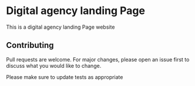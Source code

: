 # Digital agency landing Page

This is a digital agency landing Page website


## Contributing

Pull requests are welcome. For major changes, please open an issue first
to discuss what you would like to change.

Please make sure to update tests as appropriate
